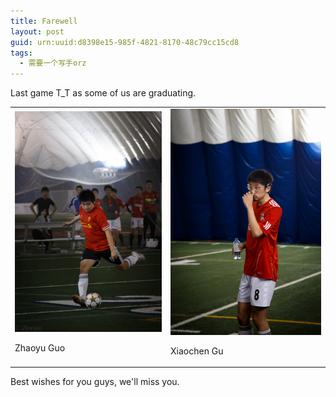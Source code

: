 ```yaml
---
title: Farewell
layout: post
guid: urn:uuid:d8398e15-985f-4821-8170-48c79cc15cd8
tags:
  - 需要一个写手orz
---
```


Last game T_T as some of us are graduating.

<table style="width:100%">
  <tr>
    <td>
	<div class='img_desp'>
	  <img src="/media/img/IMG_0198.jpg" alt="Drawing" style="width: 400px;"/>
	  <div class='description'>
	    <p class='description_content'>Zhaoyu Guo</p>
	  </div>
	</div>
	</td>
    <td>
	<div class='img_desp'>
	  <img src="/media/img/IMG_0170.jpg" alt="Drawing" style="width: 400px;"/>
	  <div class='description'>
	    <p class='description_content'>Xiaochen Gu</p>
	  </div>
	</div>
	</td>		
  </tr>
</table>

Best wishes for you guys, we'll miss you.



